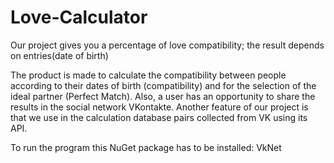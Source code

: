 # Love-Calculator
Our project gives you a percentage of love compatibility; the result depends on entries(date of birth)

The product is made to calculate the compatibility between people according to their dates of birth (compatibility) and for the selection of the ideal partner (Perfect Match). Also, a user has an opportunity to share the results in the social network VKontakte. Another feature of our project is that we use in the calculation database pairs collected from VK using its API.

To run the program this NuGet package has to be installed: VkNet

